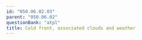 ```yaml
---
id: "050.06.02.03"
parent: "050.06.02"
questionBank: "atpl"
title: Cold front, associated clouds and weather
---
```

